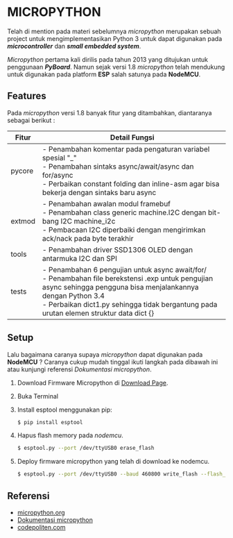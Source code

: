 # MICROPYTHON

Telah di mention pada materi sebelumnya *micropython* merupakan sebuah project untuk mengimplementasikan Python 3 untuk dapat digunakan pada ***microcontroller*** dan ***small embedded system***.

*Micropython* pertama kali dirilis pada tahun 2013 yang ditujukan untuk penggunaan ***PyBoard***. Namun sejak versi 1.8 *micropython* telah mendukung untuk digunakan pada platform **ESP** salah satunya pada **NodeMCU**.



## Features

Pada *micropython* versi 1.8 banyak fitur yang ditambahkan, diantaranya sebagai berikut :

| Fitur  | Detail Fungsi                                                |
| ------ | ------------------------------------------------------------ |
| pycore | - Penambahan komentar pada pengaturan variabel spesial "_" <br />- Penambahan sintaks async/await/async dan for/async <br />- Perbaikan constant folding dan inline-asm agar bisa bekerja dengan sintaks baru async |
| extmod | - Penambahan awalan modul framebuf <br />- Penambahan class generic machine.I2C dengan bit-bang I2C machine_i2c<br />- Pembacaan I2C diperbaiki dengan mengirimkan ack/nack pada byte terakhir |
| tools  | - Penambahan driver SSD1306 OLED dengan antarmuka I2C dan SPI |
| tests  | - Penambahan 6 pengujian untuk async await/for/ <br />- Penambahan file berekstensi .exp untuk pengujian async sehingga pengguna bisa menjalankannya dengan Python 3.4 <br />- Perbaikan dict1.py sehingga tidak bergantung pada urutan elemen struktur data dict {} |



## Setup

Lalu bagaimana caranya supaya *micropython* dapat digunakan pada **NodeMCU** ? Caranya cukup mudah tinggal ikuti langkah pada dibawah ini atau kunjungi referensi *Dokumentasi micropython*.

1. Download Firmware Micropython di [Download Page](http://micropython.org/download#esp8266).

2. Buka Terminal

3. Install esptool menggunakan pip:

   ```bash
   $ pip install esptool
   ```

   

4. Hapus flash memory pada *nodemcu*.

   ```bash
   $ esptool.py --port /dev/ttyUSB0 erase_flash
   ```

   

5. Deploy firmware micropython yang telah di download ke nodemcu.

   ```bash
   $ esptool.py --port /dev/ttyUSB0 --baud 460800 write_flash --flash_size=detect -fm dio 0 esp8266-20170108-v1.8.7.bin
   ```





## Referensi

- [micropython.org](https://micropython.org/)
- [Dokumentasi micropython](https://docs.micropython.org/)
- [codepoliten.com](https://www.codepolitan.com/micropython-1-8-telah-rilis-dukungan-pertama-micropython-untuk-esp8266)